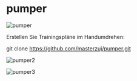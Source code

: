# pumper

![pumper](https://github.com/user-attachments/assets/874df028-8374-4f6f-baef-346d166248ed)

Erstellen Sie Trainingspläne im Handumdrehen:

git clone https://github.com/masterzuj/pumper.git

![pumper2](https://github.com/user-attachments/assets/2182f3d8-0329-497a-8619-04d6add14383)

![pumper3](https://github.com/user-attachments/assets/d9fccecb-172d-4aa6-a69d-cbbe4835a305)


